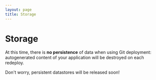 ```yaml
---
layout: page
title: Storage
---
```

# Storage

At this time, there is **no persistence** of data when using Git deployment: autogenerated content of your application will be destroyed on each redeploy.

Don't worry, persistent datastores will be released soon!
